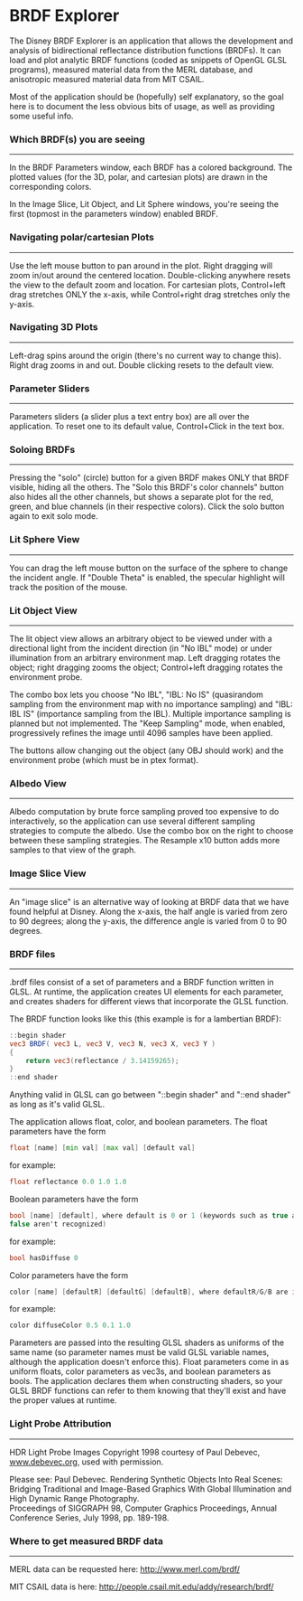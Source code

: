 # BRDF Explorer
The Disney BRDF Explorer is an application that allows the development and analysis
of bidirectional reflectance distribution functions (BRDFs). It can load and plot 
analytic BRDF functions (coded as snippets of OpenGL GLSL programs), measured
material data from the MERL database, and anisotropic measured material data from
MIT CSAIL.

Most of the application should be (hopefully) self explanatory, so the goal here is to
document the less obvious bits of usage, as well as providing some useful info.



### Which BRDF(s) you are seeing
-----------------------------------
In the BRDF Parameters window, each BRDF has a colored background. The plotted values
(for the 3D, polar, and cartesian plots) are drawn in the corresponding colors.

In the Image Slice, Lit Object, and Lit Sphere windows, you're seeing the first
(topmost in the parameters window) enabled BRDF.


### Navigating polar/cartesian Plots
------------------------------------
Use the left mouse button to pan around in the plot. Right dragging will zoom in/out
around the centered location. Double-clicking anywhere resets the view to the default
zoom and location. For cartesian plots, Control+left drag stretches ONLY the x-axis,
while Control+right drag stretches only the y-axis.


### Navigating 3D Plots
------------------------------------
Left-drag spins around the origin (there's no current way to change this). Right drag
zooms in and out. Double clicking resets to the default view.


### Parameter Sliders
------------------------------------
Parameters sliders (a slider plus a text entry box) are all over the application. To
reset one to its default value, Control+Click in the text box.


### Soloing BRDFs
------------------------------------
Pressing the "solo" (circle) button for a given BRDF makes ONLY that BRDF visible,
hiding all the others. The "Solo this BRDF's color channels" button also hides all
the other channels, but shows a separate plot for the red, green, and blue channels
(in their respective colors). Click the solo button again to exit solo mode.


### Lit Sphere View
------------------------------------
You can drag the left mouse button on the surface of the sphere to change the
incident angle. If "Double Theta" is enabled, the specular highlight will track
the position of the mouse.


### Lit Object View
------------------------------------
The lit object view allows an arbitrary object to be viewed under with a directional
light from the incident direction (in "No IBL" mode) or under illumination from an
arbitrary environment map. Left dragging rotates the object; right dragging zooms
the object; Control+left dragging rotates the environment probe.

The combo box lets you choose "No IBL", "IBL: No IS" (quasirandom sampling from
the environment map with no importance sampling) and "IBL: IBL IS" (importance
sampling from the IBL). Multiple importance sampling is planned but not implemented.
The "Keep Sampling" mode, when enabled, progressively refines the image until
4096 samples have been applied.

The buttons allow changing out the object (any OBJ should work) and the environment
probe (which must be in ptex format).


### Albedo View
------------------------------------
Albedo computation by brute force sampling proved too expensive to do interactively,
so the application can use several different sampling strategies to compute the albedo.
Use the combo box on the right to choose between these sampling strategies. The
Resample x10 button adds more samples to that view of the graph.


### Image Slice View
------------------------------------
An "image slice" is an alternative way of looking at BRDF data that we have found
helpful at Disney. Along the x-axis, the half angle is varied from zero to 90
degrees; along the y-axis, the difference angle is varied from 0 to 90 degrees.


### BRDF files
------------------------------------
.brdf files consist of a set of parameters and a BRDF function written in GLSL.
At runtime, the application creates UI elements for each parameter, and creates
shaders for different views that incorporate the GLSL function.

The BRDF function looks like this (this example is for a lambertian BRDF):
```glsl
::begin shader
vec3 BRDF( vec3 L, vec3 V, vec3 N, vec3 X, vec3 Y )
{
    return vec3(reflectance / 3.14159265);
}
::end shader
```
Anything valid in GLSL can go between "::begin shader" and "::end shader" as
long as it's valid GLSL.

The application allows float, color, and boolean parameters. The float parameters
have the form
```glsl
float [name] [min val] [max val] [default val]
```
for example:
```glsl
float reflectance 0.0 1.0 1.0
```

Boolean parameters have the form
```glsl
bool [name] [default], where default is 0 or 1 (keywords such as true and
false aren't recognized)
```
for example:
```glsl
bool hasDiffuse 0
```

Color parameters have the form
```glsl
color [name] [defaultR] [defaultG] [defaultB], where defaultR/G/B are in [0..1]
```
for example:
```glsl
color diffuseColor 0.5 0.1 1.0
```

Parameters are passed into the resulting GLSL shaders as uniforms of the same
name (so parameter names must be valid GLSL variable names, although the
application doesn't enforce this). Float parameters come in as uniform floats,
color parameters as vec3s, and boolean parameters as bools. The application
declares them when constructing shaders, so your GLSL BRDF functions can 
refer to them knowing that they'll exist and have the proper values at runtime.


### Light Probe Attribution
------------------------------------
HDR Light Probe Images Copyright 1998 courtesy of Paul Debevec,
www.debevec.org, used with permission.

Please see:
Paul Debevec.  Rendering Synthetic Objects Into Real Scenes: Bridging Traditional and 
Image-Based Graphics With Global Illumination and High Dynamic Range Photography.  
Proceedings of SIGGRAPH 98, Computer Graphics Proceedings, Annual Conference Series, 
July 1998, pp. 189-198.


### Where to get measured BRDF data
------------------------------------
MERL data can be requested here:
http://www.merl.com/brdf/

MIT CSAIL data is here:
http://people.csail.mit.edu/addy/research/brdf/


